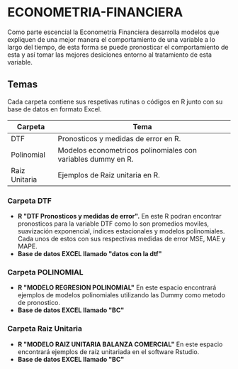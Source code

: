 # ECONOMETRIA-FINANCIERA

Como parte escencial la Econometría Financiera desarrolla modelos que expliquen de una mejor manera el comportamiento de una variable a lo largo del tiempo, de esta forma se puede pronosticar el comportamiento de esta y así tomar las mejores desiciones entorno al tratamiento de esta variable. 

## Temas

Cada carpeta contiene sus respetivas rutinas o códigos en R junto con su base de datos en formato Excel.

| Carpeta | Tema |
| --- | --- |
| DTF| Pronosticos y medidas de error en R.|
| Polinomial| Modelos econometricos polinomiales con variables dummy en R. |
| Raiz Unitaria| Ejemplos de Raiz unitaria en R. |


### Carpeta DTF

- **R "DTF Pronosticos y medidas de error".** En este R podran encontrar pronosticos para la variable DTF como lo son promedios moviles, suavización exponencial, indices estacionales y modelos polinomiales. Cada unos de estos con sus respectivas medidas de error MSE, MAE y MAPE. 
- **Base de datos EXCEL llamado "datos con la dtf"**

### Carpeta POLINOMIAL
- **R "MODELO REGRESION POLINOMIAL"** En este espacio encontrará ejemplos de modelos polinomiales utilizando las Dummy como metodo de pronostico. 
- **Base de datos EXCEL llamado "BC"**

### Carpeta Raiz Unitaria
- **R "MODELO RAIZ UNITARIA BALANZA COMERCIAL"** En este espacio encontrará ejemplos de raíz unitariada en el software Rstudio. 
- **Base de datos EXCEL llamado "BC"**

